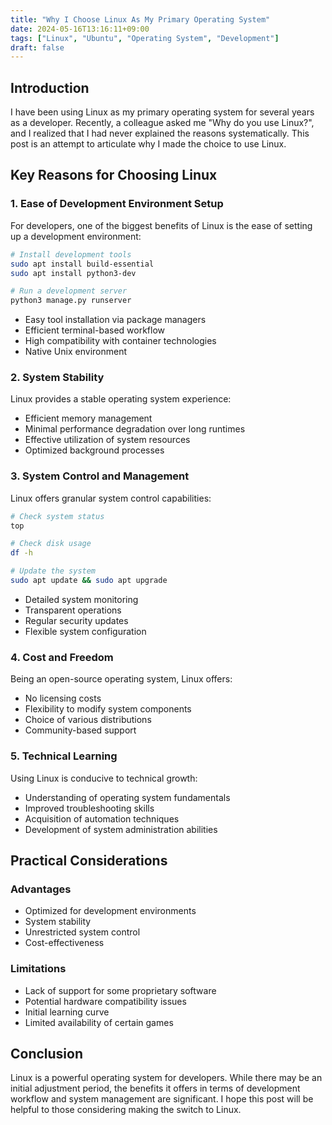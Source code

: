 ```yaml
---
title: "Why I Choose Linux As My Primary Operating System"
date: 2024-05-16T13:16:11+09:00
tags: ["Linux", "Ubuntu", "Operating System", "Development"]
draft: false
---
```


## Introduction

I have been using Linux as my primary operating system for several years as a developer. Recently, a colleague asked me "Why do you use Linux?", and I realized that I had never explained the reasons systematically. This post is an attempt to articulate why I made the choice to use Linux.

## Key Reasons for Choosing Linux

### 1. Ease of Development Environment Setup

For developers, one of the biggest benefits of Linux is the ease of setting up a development environment:

```bash
# Install development tools
sudo apt install build-essential
sudo apt install python3-dev

# Run a development server
python3 manage.py runserver
```

- Easy tool installation via package managers
- Efficient terminal-based workflow
- High compatibility with container technologies
- Native Unix environment

### 2. System Stability

Linux provides a stable operating system experience:

- Efficient memory management
- Minimal performance degradation over long runtimes
- Effective utilization of system resources
- Optimized background processes

### 3. System Control and Management

Linux offers granular system control capabilities:

```bash
# Check system status
top

# Check disk usage
df -h

# Update the system
sudo apt update && sudo apt upgrade
```

- Detailed system monitoring
- Transparent operations
- Regular security updates
- Flexible system configuration

### 4. Cost and Freedom

Being an open-source operating system, Linux offers:

- No licensing costs
- Flexibility to modify system components
- Choice of various distributions
- Community-based support

### 5. Technical Learning

Using Linux is conducive to technical growth:

- Understanding of operating system fundamentals
- Improved troubleshooting skills
- Acquisition of automation techniques
- Development of system administration abilities

## Practical Considerations

### Advantages

- Optimized for development environments
- System stability
- Unrestricted system control
- Cost-effectiveness

### Limitations

- Lack of support for some proprietary software
- Potential hardware compatibility issues
- Initial learning curve
- Limited availability of certain games

## Conclusion

Linux is a powerful operating system for developers. While there may be an initial adjustment period, the benefits it offers in terms of development workflow and system management are significant. I hope this post will be helpful to those considering making the switch to Linux.
